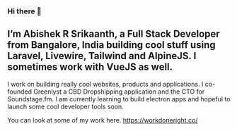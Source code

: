 ### Hi there 👋

## I’m Abishek R Srikaanth, a Full Stack Developer from Bangalore, India building cool stuff using Laravel, Livewire, Tailwind and AlpineJS. I sometimes work with VueJS as well.

I work on building really cool websites, products and applications. I co-founded Greenlyst a CBD Dropshipping application and the CTO for Soundstage.fm.
I am currently learning to build electron apps and hopeful to launch some cool developer tools soon.

You can look at some of my work here. https://workdoneright.co/

<!--
**abishekrsrikaanth/abishekrsrikaanth** is a ✨ _special_ ✨ repository because its `README.md` (this file) appears on your GitHub profile.

Here are some ideas to get you started:

- 🔭 I’m currently working on ...
- 🌱 I’m currently learning ...
- 👯 I’m looking to collaborate on ...
- 🤔 I’m looking for help with ...
- 💬 Ask me about ...
- 📫 How to reach me: ...
- 😄 Pronouns: ...
- ⚡ Fun fact: ...
-->
